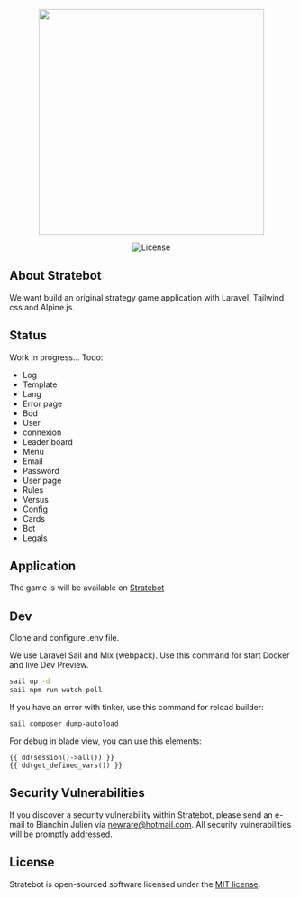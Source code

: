 <p align="center"><a href="https://stratebot.herokuapp.com" target="_blank"><img src="https://stratebot.herokuapp.com/stratebot.png" width="400"></a></p>

<p align="center">
<img src="https://img.shields.io/packagist/l/laravel/framework" alt="License" />
</p>


## About Stratebot

We want build an original strategy game application with Laravel, Tailwind css and Alpine.js.


## Status

Work in progress...
Todo:
- Log
- Template
- Lang
- Error page
- Bdd
- User
- connexion
- Leader board
- Menu
- Email
- Password
- User page
- Rules
- Versus
- Config
- Cards
- Bot
- Legals


## Application

The game is will be available on <a href='https://stratebot.herokuapp.com' target="_blank">Stratebot</a>


## Dev

Clone and configure .env file.

We use Laravel Sail and Mix (webpack). Use this command for start Docker and live Dev Preview.
```bash
sail up -d
sail npm run watch-poll
```

If you have an error with tinker, use this command for reload builder:
```bash
sail composer dump-autoload
```

For debug in blade view, you can use this elements:
```
{{ dd(session()->all()) }}
{{ dd(get_defined_vars()) }}
```


## Security Vulnerabilities

If you discover a security vulnerability within Stratebot, please send an e-mail to Bianchin Julien via [newrare@hotmail.com](mailto:newrare@hotmail.com). All security vulnerabilities will be promptly addressed.


## License

Stratebot is open-sourced software licensed under the [MIT license](https://opensource.org/licenses/MIT).

